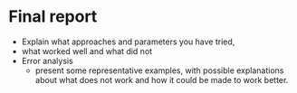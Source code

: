 # Final report

* Explain what approaches and parameters you have tried,
* what worked well and what did not
* Error analysis
    * present some representative examples, with possible explanations about 
      what does not work and 
      how it could be made to work better.

